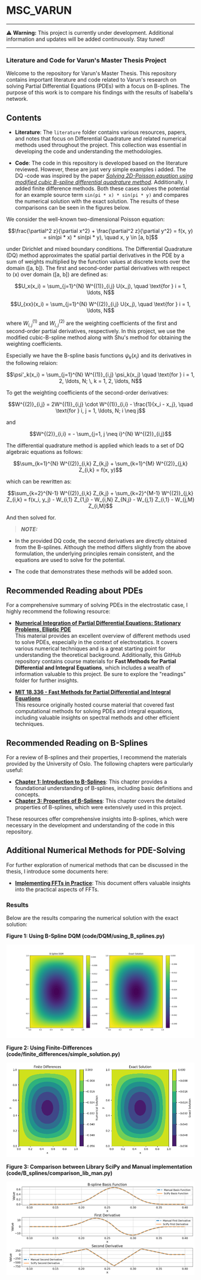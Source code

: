 # MSC_VARUN
---

:warning: **Warning:** This project is currently under development. Additional information and updates will be added continuously. Stay tuned!

---
### Literature and Code for Varun's Master Thesis Project

Welcome to the repository for Varun's Master Thesis. This repository contains important literature and code related to Varun's research on solving Partial Differential Equations (PDEs) with a focus on B-splines. The purpose of this work is to compare his findings with the results of Isabella's network.

## Contents

- **Literature**: The `literature` folder contains various resources, papers, and notes that focus on Differential Quadrature and related numerical methods used throughout the project. This collection was essential in developing the code and understanding the methodologies.

- **Code**: The code in this repository is developed based on the literature reviewed. However, these are  just very simple examples i added.
The DQ -code was inspired by the paper [*Solving 2D-Poisson equation using modified cubic B-spline differential quadrature method*](https://www.sciencedirect.com/science/article/pii/S2090447917301521). Additionally, I added finite difference methods.
Both these cases solves the potential for an example source term `sin(pi * x) * sin(pi * y)` and compares the numerical solution with the exact solution. The results of these comparisons can be seen in the figures below.

We consider the well-known two-dimensional Poisson equation:
```math
\frac{\partial^2 z}{\partial x^2} + \frac{\partial^2 z}{\partial y^2} = f(x, y) = sin(pi * x) * sin(pi * y), \quad x, y \in [a, b]
```

under Dirichlet and mixed boundary conditions. The Differential Quadrature (DQ) method approximates the spatial partial derivatives in the PDE by a sum of weights multiplied by the function values at discrete knots over the domain \([a, b]\). The first and second-order partial derivatives with respect to \(x\) over domain \([a, b]\) are defined as:

```math
U_x(x_i) = \sum_{j=1}^{N} W^{(1)}_{i,j} U(x_j), \quad \text{for } i = 1, \ldots, N
```


```math
U_{xx}(x_i) = \sum_{j=1}^{N} W^{(2)}_{i,j} U(x_j), \quad \text{for } i = 1, \ldots, N
```

where $`W^{(1)}_{i,j}`$ and $`W^{(2)}_{i,j}`$ are the weighting coefficients of the first and second-order partial derivatives, respectively. 
In this project, we use the modified cubic-B-spline method along with Shu's method for obtaining the weighting coefficients.


Especially we have the B-spline basis functions $`\psi_k(x_i)`$  and its derivatives in the following relaion:

```math
\psi'_k(x_i) = \sum_{j=1}^{N} W^{(1)}_{i,j} \psi_k(x_j) \quad \text{for } i = 1, 2, \ldots, N; \, k = 1, 2, \ldots, N
```

To get the weighting coefficients of the second-order derivatives:

```math
W^{(2)}_{i,j} = 2W^{(1)}_{i,j} \cdot W^{(1)}_{i,i} - \frac{1}{x_i - x_j}, \quad \text{for } i, j = 1, \ldots, N; i \neq j
```

and

```math
W^{(2)}_{i,i} = - \sum_{j=1, j \neq i}^{N} W^{(2)}_{i,j}
```


The differential quadrature method is applied which leads to a set of DQ algebraic equations as follows:

```math
\sum_{k=1}^{N} W^{(2)}_{i,k} Z_{k,j} + \sum_{k=1}^{M} W^{(2)}_{j,k} Z_{i,k} = f(x, y)
```

which can be rewritten as:

```math
\sum_{k=2}^{N-1} W^{(2)}_{i,k} Z_{k,j} + \sum_{k=2}^{M-1} W^{(2)}_{j,k} Z_{i,k} = f(x_i, y_j) - W_{i,1} Z_{1,j} - W_{i,N} Z_{N,j} - W_{j,1} Z_{i,1} - W_{j,M} Z_{i,M}
```

And then solved for. 

> **_NOTE:_** 
- In the provided DQ code, the second derivatives are directly obtained from the B-splines. Although the method differs slightly from the above formulation, the underlying principles remain consistent, and the equations are used to solve for the potential.

- The code that demonstrates these methods will be added soon.



## Recommended Reading about PDEs

For a comprehensive summary of solving PDEs in the electrostatic case, I highly recommend the following resource:

- **[Numerical Integration of Partial Differential Equations: Stationary Problems, Elliptic PDE](https://www.mps.mpg.de/phd/numerical-integration-partial-differential-equations-stationary-problems-elliptic-pde)**  
  This material provides an excellent overview of different methods used to solve PDEs, especially in the context of electrostatics. It covers various numerical techniques and is a great starting point for understanding the theoretical background.
Additionally, this GitHub repository contains course materials for **Fast Methods for Partial Differential and Integral Equations**, which includes a wealth of information valuable to this project. Be sure to explore the "readings" folder for further insights.

- **[MIT 18.336 - Fast Methods for Partial Differential and Integral Equations](https://github.com/mitmath/18336/tree/master)**  
  This resource originally hosted course material that covered fast computational methods for solving PDEs and integral equations, including valuable insights on spectral methods and other efficient techniques.

## Recommended Reading on B-Splines

For a review of B-splines and their properties, I recommend the materials provided by the University of Oslo. The following chapters were particularly useful:

- **[Chapter 1: Introduction to B-Splines](https://www.uio.no/studier/emner/matnat/ifi/nedlagte-emner/INF-MAT5340/v07/undervisningsmateriale/kap1.pdf)**: This chapter provides a foundational understanding of B-splines, including basic definitions and concepts.
- **[Chapter 3: Properties of B-Splines](https://www.uio.no/studier/emner/matnat/ifi/nedlagte-emner/INF-MAT5340/v07/undervisningsmateriale/kap3.pdf)**: This chapter covers the detailed properties of B-splines, which were extensively used in this project.

These resources offer comprehensive insights into B-splines, which were necessary in the development and understanding of the code in this repository.


## Additional Numerical Methods for PDE-Solving

For further exploration of numerical methods that can be discussed in the thesis, I introduce some documents here:

- **[Implementing FFTs in Practice](https://www.csd.uwo.ca/~mmorenom/CS433-CS9624/Resources/Implementing_FFTs_in_Practice.pdf)**: This document offers valuable insights into the practical aspects of FFTs.


### Results

Below are the results comparing the numerical solution with the exact solution:

**Figure 1: Using B-Spline DQM (code/DQM/using_B_splines.py)**

![B-splines](Figures/B_spline_DQ.png)

**Figure 2: Using Finite-Differences (code/finite_differences/simple_solution.py)**

![Finite-Differences](Figures/fin_dir.png)

**Figure 3: Comparison between Library SciPy and Manual implementation (code/B_splines/comparison_lib_man.py)**

![Comparison](Figures/comp_lib_man.png)








